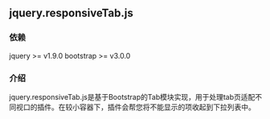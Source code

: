 ## jquery.responsiveTab.js

### 依赖

jquery >= v1.9.0
bootstrap >= v3.0.0

### 介绍

  jquery.responsiveTab.js是基于Bootstrap的Tab模块实现，用于处理tab页适配不同视口的插件。在较小容器下，插件会帮您将不能显示的项收起到下拉列表中。
